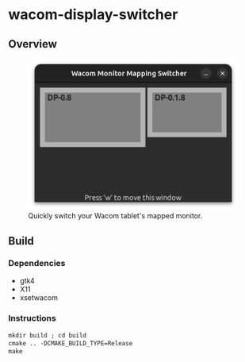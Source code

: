 # wacom-display-switcher

## Overview

<figure>
    <img src="docs/assets/window.png" alt="The application window">
    <figcaption>Quickly switch your Wacom tablet's mapped monitor.</figcaption>
</figure>

## Build

### Dependencies

- gtk4
- X11
- xsetwacom

### Instructions

```
mkdir build ; cd build
cmake .. -DCMAKE_BUILD_TYPE=Release
make
```